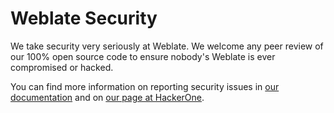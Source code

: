 <!--
Copyright © Michal Čihař <michal@weblate.org>

SPDX-License-Identifier: CC0-1.0

This file is maintained in https://github.com/WeblateOrg/meta/
-->

# Weblate Security

We take security very seriously at Weblate. We welcome any peer review of our
100% open source code to ensure nobody's Weblate is ever compromised or hacked.

You can find more information on reporting security issues in
[our documentation][1] and on [our page at HackerOne][2].

[1]: https://docs.weblate.org/en/latest/contributing/issues.html#security
[2]: https://hackerone.com/weblate
